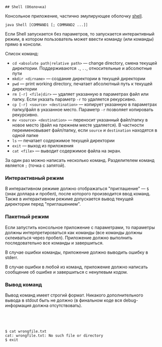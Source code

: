 	## Shell (Оболочка)
Консольное приложение, частично эмулирующее оболочку
[shell](http://en.wikipedia.org/wiki/Unix_shell).

```
java Shell [COMMAND1 [; COMMAND2 ...]]
```

Если Shell запускается без параметров, то запускается интерактивный режим,
в котором пользователь может ввести команду (или команды) прямо в консоли.

Список команд:
* ```cd <absolute path|relative path>``` &mdash; change directory, смена
текущей директории. Поддерживаются ```.```, ```..```, относительные и абсолютные
пути
* ```mkdir <dirname>``` &mdash; создание директории в текущей директории
* ```pwd``` &mdash; print working directory, печатает абсолютный путь к текущей
директории
* ```rm [-r] <file|dir>``` &mdash; удаляет указанную в параметрах файл или папку. Если указать параметр ```-r``` то удаляется рекурсивно.
* ```cp [-r] <source> <destination>``` &mdash; копирует указанную в параметрах
папку/файл в указанное место. Параметр ```-r``` позволяет копировать рекурсивно.
* ```mv <source> <destination>``` &mdash; переносит указанный файл/папку в
новое место (файл на прежнем месте удаляется). В частности переименовывает
файл/папку, если ```source``` и ```destination``` находятся в одной папке
* ```ls``` &mdash; печатает содержимое текущей директории
* ```exit``` &mdash; выход из приложения
* ```cat <file>``` &mdash; выводит содержимое файла на экран.

За один раз можно написать несколько команд. Разделителем команд является
```;``` (точка с запятой).

### Интерактивный режим
В интерактивном режиме должно отображаться "приглашение" &mdash; ```$ ``` (знак
доллара и пробел), после которого производится ввод команд. Также в интерактивном
режиме допускается вывод текущей директории перед "приглашением".

### Пакетный режим
Если запустить консольное приложение с параметрами, то параметры должны
интерпретироваться как команды (все команды должны склеиваться через пробел).
Приложение должно выполнить последовательно все команды и завершиться.

В случае ошибки команды, приложение должно выводить ошибку в stderr.

В случае ошибки в любой из команд, приложение должно написать сообщение об
ошибке и завершиться с ненулевым кодом.

### Вывод команд
Вывод команд имеет строгий формат. Никакого дополнительного вывода в stdout быть
не должно (в финальном коде вся debug-информация должна отсутствовать).

```(bash)




$ cat wrongfile.txt
cat: wrongfile.txt: No such file or directory
$ exit
